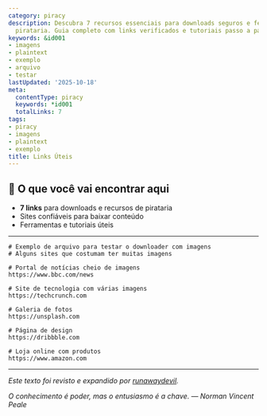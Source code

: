 ```yaml
---
category: piracy
description: Descubra 7 recursos essenciais para downloads seguros e ferramentas de
  pirataria. Guia completo com links verificados e tutoriais passo a passo.
keywords: &id001
- imagens
- plaintext
- exemplo
- arquivo
- testar
lastUpdated: '2025-10-18'
meta:
  contentType: piracy
  keywords: *id001
  totalLinks: 7
tags:
- piracy
- imagens
- plaintext
- exemplo
title: Links Úteis
---
```



## 🎯 O que você vai encontrar aqui

- **7 links** para downloads e recursos de pirataria
- Sites confiáveis para baixar conteúdo
- Ferramentas e tutoriais úteis

---

```plaintext
# Exemplo de arquivo para testar o downloader com imagens
# Alguns sites que costumam ter muitas imagens

# Portal de notícias cheio de imagens
https://www.bbc.com/news

# Site de tecnologia com várias imagens
https://techcrunch.com

# Galeria de fotos
https://unsplash.com

# Página de design
https://dribbble.com

# Loja online com produtos
https://www.amazon.com
```

---

*Este texto foi revisto e expandido por [runawaydevil](https://pablo.space).*

*O conhecimento é poder, mas o entusiasmo é a chave. — Norman Vincent Peale*